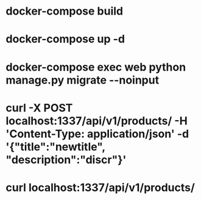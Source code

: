 # docker-compose build
# docker-compose up -d

# docker-compose exec web python manage.py migrate --noinput 


# curl -X POST localhost:1337/api/v1/products/ -H 'Content-Type: application/json' -d '{"title":"newtitle", "description":"discr"}'
# curl localhost:1337/api/v1/products/



